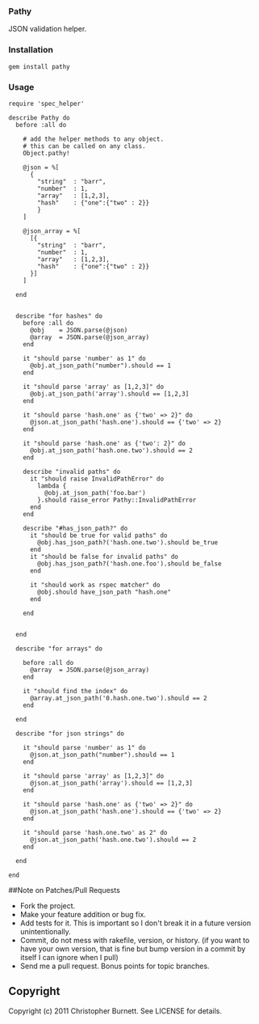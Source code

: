 ### Pathy ###

  JSON validation helper.

### Installation ###

    gem install pathy

### Usage ###

    require 'spec_helper'

    describe Pathy do
      before :all do
        
        # add the helper methods to any object.
        # this can be called on any class.
        Object.pathy! 
    
        @json = %[ 
          {
            "string"  : "barr",
            "number"  : 1,
            "array"   : [1,2,3],
            "hash"    : {"one":{"two" : 2}}
            }
        ]

        @json_array = %[ 
          [{
            "string"  : "barr",
            "number"  : 1,
            "array"   : [1,2,3],
            "hash"    : {"one":{"two" : 2}}
          }]
        ]

      end


      describe "for hashes" do
        before :all do
          @obj    = JSON.parse(@json)
          @array  = JSON.parse(@json_array)
        end

        it "should parse 'number' as 1" do
          @obj.at_json_path("number").should == 1
        end

        it "should parse 'array' as [1,2,3]" do
          @obj.at_json_path('array').should == [1,2,3]
        end

        it "should parse 'hash.one' as {'two' => 2}" do
          @json.at_json_path('hash.one').should == {'two' => 2}
        end

        it "should parse 'hash.one' as {'two': 2}" do
          @obj.at_json_path('hash.one.two').should == 2
        end

        describe "invalid paths" do
          it "should raise InvalidPathError" do
            lambda { 
              @obj.at_json_path('foo.bar')
            }.should raise_error Pathy::InvalidPathError
          end
        end

        describe "#has_json_path?" do
          it "should be true for valid paths" do
            @obj.has_json_path?('hash.one.two').should be_true
          end
          it "should be false for invalid paths" do
            @obj.has_json_path?('hash.one.foo').should be_false
          end

          it "should work as rspec matcher" do
            @obj.should have_json_path "hash.one"
          end

        end


      end

      describe "for arrays" do

        before :all do
          @array  = JSON.parse(@json_array)
        end

        it "should find the index" do
          @array.at_json_path('0.hash.one.two').should == 2
        end

      end

      describe "for json strings" do

        it "should parse 'number' as 1" do
          @json.at_json_path("number").should == 1
        end

        it "should parse 'array' as [1,2,3]" do
          @json.at_json_path('array').should == [1,2,3]
        end

        it "should parse 'hash.one' as {'two' => 2}" do
          @json.at_json_path('hash.one').should == {'two' => 2}
        end

        it "should parse 'hash.one.two' as 2" do
          @json.at_json_path('hash.one.two').should == 2
        end

      end

    end

        

##Note on Patches/Pull Requests
 
* Fork the project.
* Make your feature addition or bug fix.
* Add tests for it. This is important so I don't break it in a
  future version unintentionally.
* Commit, do not mess with rakefile, version, or history.
  (if you want to have your own version, that is fine but bump version in a commit by itself I can ignore when I pull)
* Send me a pull request. Bonus points for topic branches.

## Copyright

Copyright (c) 2011 Christopher Burnett. See LICENSE for details.
